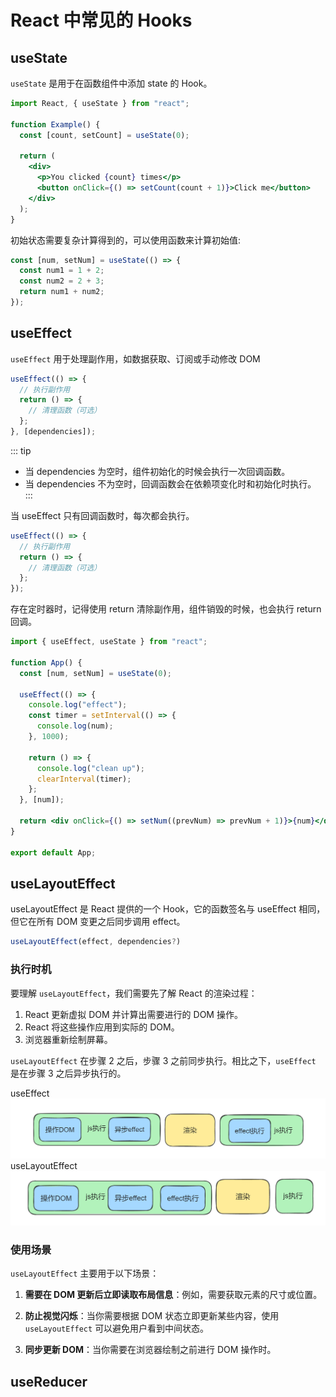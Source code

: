 # React 中常见的 Hooks

## useState

`useState` 是用于在函数组件中添加 state 的 Hook。

```jsx
import React, { useState } from "react";

function Example() {
  const [count, setCount] = useState(0);

  return (
    <div>
      <p>You clicked {count} times</p>
      <button onClick={() => setCount(count + 1)}>Click me</button>
    </div>
  );
}
```

初始状态需要复杂计算得到的，可以使用函数来计算初始值:

```jsx
const [num, setNum] = useState(() => {
  const num1 = 1 + 2;
  const num2 = 2 + 3;
  return num1 + num2;
});
```

## useEffect

`useEffect` 用于处理副作用，如数据获取、订阅或手动修改 DOM

```jsx
useEffect(() => {
  // 执行副作用
  return () => {
    // 清理函数（可选）
  };
}, [dependencies]);
```

::: tip

- 当 dependencies 为空时，组件初始化的时候会执行一次回调函数。
- 当 dependencies 不为空时，回调函数会在依赖项变化时和初始化时执行。
  :::

当 useEffect 只有回调函数时，每次都会执行。

```jsx
useEffect(() => {
  // 执行副作用
  return () => {
    // 清理函数（可选）
  };
});
```

存在定时器时，记得使用 return 清除副作用，组件销毁的时候，也会执行 return 回调。

```jsx
import { useEffect, useState } from "react";

function App() {
  const [num, setNum] = useState(0);

  useEffect(() => {
    console.log("effect");
    const timer = setInterval(() => {
      console.log(num);
    }, 1000);

    return () => {
      console.log("clean up");
      clearInterval(timer);
    };
  }, [num]);

  return <div onClick={() => setNum((prevNum) => prevNum + 1)}>{num}</div>;
}

export default App;
```

## useLayoutEffect

useLayoutEffect 是 React 提供的一个 Hook，它的函数签名与 useEffect 相同，但它在所有 DOM 变更之后同步调用 effect。

```jsx
useLayoutEffect(effect, dependencies?)
```

### 执行时机

要理解 `useLayoutEffect`，我们需要先了解 React 的渲染过程：

1. React 更新虚拟 DOM 并计算出需要进行的 DOM 操作。
2. React 将这些操作应用到实际的 DOM。
3. 浏览器重新绘制屏幕。

`useLayoutEffect` 在步骤 2 之后，步骤 3 之前同步执行。相比之下，`useEffect` 是在步骤 3 之后异步执行的。

useEffect
![useEffect](../../img/useEffect.png)
useLayoutEffect
![useEffect](../../img/useLayoutEffect.png)

### 使用场景

`useLayoutEffect` 主要用于以下场景：

1. **需要在 DOM 更新后立即读取布局信息**：例如，需要获取元素的尺寸或位置。

2. **防止视觉闪烁**：当你需要根据 DOM 状态立即更新某些内容，使用 `useLayoutEffect` 可以避免用户看到中间状态。

3. **同步更新 DOM**：当你需要在浏览器绘制之前进行 DOM 操作时。

## useReducer
